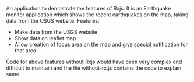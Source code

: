 An application to demostrate the features of Rxjs.
It is an Earthquake monitor application which shows the recent earthquakes on the map, taking data from the USGS website.
Features:
- Make data from the USGS website
- Show data on leaflet map
- Allow creation of focus area on the map and give special notification for that area

Code for above features without Rxjs would have been very complex and difficult to maintain and the file without-rx.js contains the code to explain same.